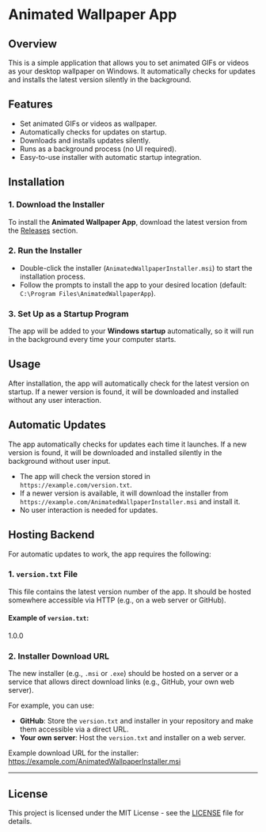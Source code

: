 # Animated Wallpaper App

## Overview
This is a simple application that allows you to set animated GIFs or videos as your desktop wallpaper on Windows. It automatically checks for updates and installs the latest version silently in the background.

## Features

- Set animated GIFs or videos as wallpaper.
- Automatically checks for updates on startup.
- Downloads and installs updates silently.
- Runs as a background process (no UI required).
- Easy-to-use installer with automatic startup integration.

## Installation

### 1. Download the Installer
To install the **Animated Wallpaper App**, download the latest version from the [Releases](https://github.com/thelonewolf39/AnimatedWallpaperApp/releases) section.

### 2. Run the Installer
- Double-click the installer (`AnimatedWallpaperInstaller.msi`) to start the installation process.
- Follow the prompts to install the app to your desired location (default: `C:\Program Files\AnimatedWallpaperApp`).

### 3. Set Up as a Startup Program
The app will be added to your **Windows startup** automatically, so it will run in the background every time your computer starts.

## Usage

After installation, the app will automatically check for the latest version on startup. If a newer version is found, it will be downloaded and installed without any user interaction.

## Automatic Updates

The app automatically checks for updates each time it launches. If a new version is found, it will be downloaded and installed silently in the background without user input.

- The app will check the version stored in `https://example.com/version.txt`.
- If a newer version is available, it will download the installer from `https://example.com/AnimatedWallpaperInstaller.msi` and install it.
- No user interaction is needed for updates.

## Hosting Backend

For automatic updates to work, the app requires the following:

### 1. **`version.txt`** File
This file contains the latest version number of the app. It should be hosted somewhere accessible via HTTP (e.g., on a web server or GitHub).

#### Example of `version.txt`:
1.0.0

### 2. **Installer Download URL**
The new installer (e.g., `.msi` or `.exe`) should be hosted on a server or a service that allows direct download links (e.g., GitHub, your own web server).

For example, you can use:
- **GitHub**: Store the `version.txt` and installer in your repository and make them accessible via a direct URL.
- **Your own server**: Host the `version.txt` and installer on a web server.

Example download URL for the installer:
https://example.com/AnimatedWallpaperInstaller.msi

---

## License

This project is licensed under the MIT License - see the [LICENSE](LICENSE) file for details.

